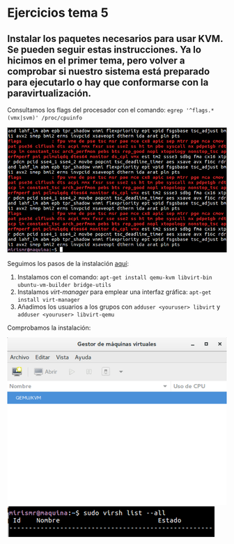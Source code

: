 # Ejercicios tema 5

## Instalar los paquetes necesarios para usar KVM. Se pueden seguir estas instrucciones. Ya lo hicimos en el primer tema, pero volver a comprobar si nuestro sistema está preparado para ejecutarlo o hay que conformarse con la paravirtualización.

Consultamos los flags del procesador con el comando: `egrep '^flags.*(vmx|svm)' /proc/cpuinfo`

![Flags](img/28.png)


Seguimos los pasos de la instalación [aquí](https://help.ubuntu.com/community/KVM/Installation):

1. Instalamos con el comando: `apt-get install qemu-kvm libvirt-bin ubuntu-vm-builder bridge-utils`
2. Instalamos *virt-manager* para emplear una interfaz gráfica: `apt-get install virt-manager`
3. Añadimos los usuarios a los grupos con `adduser <youruser> libvirt` y `adduser <youruser> libvirt-qemu`

Comprobamos la instalación:

![Instalacion](img/29.png)
![Instalacion](img/30.png)